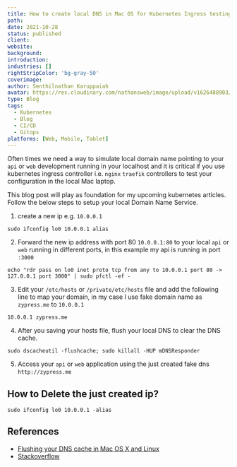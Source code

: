 ```yaml
---
title: How to create local DNS in Mac OS for Kubernetes Ingress testing?
path: 
date: 2021-10-28
status: published
client: 
website: 
background: 
introduction: 
industries: []
rightStripColor: 'bg-gray-50'
coverimage: 
author: Senthilnathan Karuppaiah
avatar: https://res.cloudinary.com/nathansweb/image/upload/v1626488903/profile/Senthil-profile-picture-01_al07i5.jpg
type: Blog
tags:
  - Kubernetes
  - Blog
  - CI/CD
  - Gitops
platforms: [Web, Mobile, Tablet]
---
```


Often times we need a way to simulate local domain name pointing to your `api` or `web` development running in your localhost and it is critical if you use kubernetes ingress controller i.e. `nginx` `traefik` controllers to test your configuration in the local Mac laptop.

<!--more-->

This blog post will play as foundation for my upcoming kubernetes articles. Follow the below steps to setup your local Domain Name Service.

1. create a new ip e.g. `10.0.0.1`
```
sudo ifconfig lo0 10.0.0.1 alias
```

2. Forward the new ip address with port 80 `10.0.0.1:80` to your local `api` or `web` running in different ports, in this example my api is running in port `:3000`

```
echo "rdr pass on lo0 inet proto tcp from any to 10.0.0.1 port 80 -> 127.0.0.1 port 3000" | sudo pfctl -ef -
```

3. Edit your `/etc/hosts` or `/private/etc/hosts` file and add the following line to map your domain, in my case I use fake domain name as `zypress.me` to `10.0.0.1`

```
10.0.0.1 zypress.me
```

4. After you saving your hosts file, flush your local DNS to clear the DNS cache.

```
sudo dscacheutil -flushcache; sudo killall -HUP mDNSResponder
```

5. Access your `api` or `web` application using the just created fake dns `http://zypress.me`

##  How to Delete the just created ip?

```
sudo ifconfig lo0 10.0.0.1 -alias
```

## References
* [Flushing your DNS cache in Mac OS X and Linux](https://help.dreamhost.com/hc/en-us/articles/214981288-Flushing-your-DNS-cache-in-Mac-OS-X-and-Linux)
* [Stackoverflow](https://serverfault.com/questions/102416/iptables-equivalent-for-mac-os-x/673551#673551)